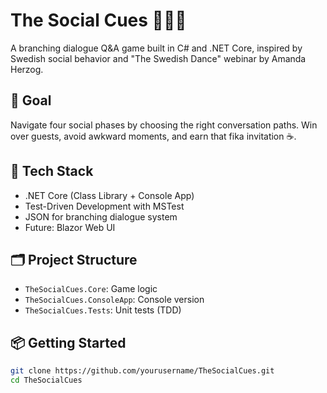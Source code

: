# The Social Cues 🕺🇸🇪

A branching dialogue Q&A game built in C# and .NET Core, inspired by Swedish social behavior and "The Swedish Dance" webinar by Amanda Herzog.

## 🎯 Goal

Navigate four social phases by choosing the right conversation paths. Win over guests, avoid awkward moments, and earn that fika invitation ☕.

## 🧱 Tech Stack

- .NET Core (Class Library + Console App)
- Test-Driven Development with MSTest
- JSON for branching dialogue system
- Future: Blazor Web UI

## 🗂️ Project Structure

- `TheSocialCues.Core`: Game logic
- `TheSocialCues.ConsoleApp`: Console version
- `TheSocialCues.Tests`: Unit tests (TDD)

## 📦 Getting Started

```bash
git clone https://github.com/yourusername/TheSocialCues.git
cd TheSocialCues
